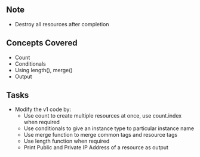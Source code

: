 ## Note

- Destroy all resources after completion

## Concepts Covered

- Count
- Conditionals
- Using length(), merge()
- Output

## Tasks

- Modify the v1 code by:
  - Use count to create multiple resources at once, use count.index when required
  - Use conditionals to give an instance type to particular instance name
  - Use merge function to merge common tags and resource tags
  - Use length function when required
  - Print Public and Private IP Address of a resource as output
